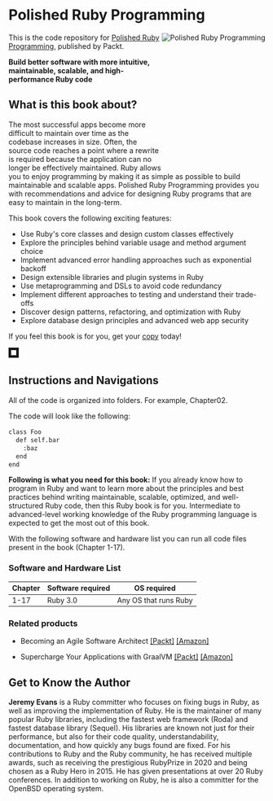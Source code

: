 # Polished Ruby Programming

<a href="https://www.packtpub.com/programming/polished-ruby-programming?utm_source=github&utm_medium=repository&utm_campaign=9781801072724"><img src="https://static.packt-cdn.com/products/9781801072724/cover/smaller" alt="Polished Ruby Programming" height="256px" align="right"></a>

This is the code repository for [Polished Ruby Programming](https://www.packtpub.com/programming/polished-ruby-programming?utm_source=github&utm_medium=repository&utm_campaign=9781801072724), published by Packt.

**Build better software with more intuitive, maintainable, scalable, and high-performance Ruby code**

## What is this book about?
The most successful apps become more difficult to maintain over time as the codebase increases in size. Often, the source code reaches a point where a rewrite is required because the application can no longer be effectively maintained. Ruby allows you to enjoy programming by making it as simple as possible to build maintainable and scalable apps. Polished Ruby Programming provides you with recommendations and advice for designing Ruby programs that are easy to maintain in the long-term. 

This book covers the following exciting features:
* Use Ruby's core classes and design custom classes effectively
* Explore the principles behind variable usage and method argument choice
* Implement advanced error handling approaches such as exponential backoff
* Design extensible libraries and plugin systems in Ruby
* Use metaprogramming and DSLs to avoid code redundancy
* Implement different approaches to testing and understand their trade-offs
* Discover design patterns, refactoring, and optimization with Ruby
* Explore database design principles and advanced web app security

If you feel this book is for you, get your [copy](https://www.amazon.com/dp/1801072728) today!

<a href="https://www.packtpub.com/?utm_source=github&utm_medium=banner&utm_campaign=GitHubBanner"><img src="https://raw.githubusercontent.com/PacktPublishing/GitHub/master/GitHub.png" 
alt="https://www.packtpub.com/" border="5" /></a>

## Instructions and Navigations
All of the code is organized into folders. For example, Chapter02.

The code will look like the following:
```
class Foo
  def self.bar
    :baz
  end
end
```

**Following is what you need for this book:**
If you already know how to program in Ruby and want to learn more about the principles and best practices behind writing maintainable, scalable, optimized, and well-structured Ruby code, then this Ruby book is for you. Intermediate to advanced-level working knowledge of the Ruby programming language is expected to get the most out of this book.

With the following software and hardware list you can run all code files present in the book (Chapter 1-17).
### Software and Hardware List
| Chapter | Software required | OS required |
| -------- | ------------------------------------ | ----------------------------------- |
| 1-17 | Ruby 3.0 | Any OS that runs Ruby |

### Related products
* Becoming an Agile Software Architect [[Packt]](https://www.packtpub.com/product/becoming-an-agile-software-architect/9781800563841?utm_source=github&utm_medium=repository&utm_campaign=9781800563841) [[Amazon]](https://www.amazon.com/dp/1800563841)

* Supercharge Your Applications with GraalVM [[Packt]](https://www.packtpub.com/product/supercharge-your-applications-with-graalvm/9781800564909?utm_source=github&utm_medium=repository&utm_campaign=9781800564909) [[Amazon]](https://www.amazon.com/dp/1800564902)

## Get to Know the Author
**Jeremy Evans**
is a Ruby committer who focuses on fixing bugs in Ruby, as well as improving the implementation of Ruby. He is the maintainer of many popular Ruby libraries, including the fastest web framework (Roda) and fastest database library (Sequel). His libraries are known not just for their performance, but also for their code quality, understandability, documentation, and how quickly any bugs found are fixed. For his contributions to Ruby and the Ruby community, he has received multiple awards, such as receiving the prestigious RubyPrize in 2020 and being chosen as a Ruby Hero in 2015. He has given presentations at over 20 Ruby conferences. In addition to working on Ruby, he is also a committer for the OpenBSD operating system.
